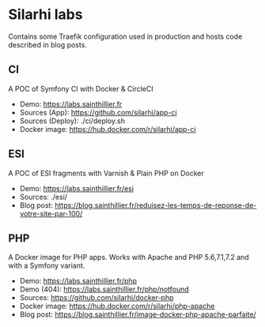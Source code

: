 # Silarhi labs
Contains some Traefik configuration used in production and hosts code described in blog posts.

## CI
A POC of Symfony CI with Docker & CircleCI

* Demo: https://labs.sainthillier.fr
* Sources (App): https://github.com/silarhi/app-ci
* Sources (Deploy): ./ci/deploy.sh
* Docker image: https://hub.docker.com/r/silarhi/app-ci

## ESI
A POC of ESI fragments with Varnish & Plain PHP on Docker

* Demo: https://labs.sainthillier.fr/esi
* Sources: ./esi/
* Blog post: https://blog.sainthillier.fr/reduisez-les-temps-de-reponse-de-votre-site-par-100/

## PHP
A Docker image for PHP apps. Works with Apache and PHP 5.6,7.1,7.2 and with a Symfony variant.

* Demo: https://labs.sainthillier.fr/php
* Demo (404): https://labs.sainthillier.fr/php/notfound
* Sources: https://github.com/silarhi/docker-php
* Docker image: https://hub.docker.com/r/silarhi/php-apache
* Blog post: https://blog.sainthillier.fr/image-docker-php-apache-parfaite/
